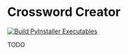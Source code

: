 # Crossword Creator

[![Build PyInstaller Executables](https://github.com/Veng97/CrosswordCreator/actions/workflows/build.yml/badge.svg?branch=main&event=push)](https://github.com/Veng97/CrosswordCreator/actions/workflows/build.yml)

TODO